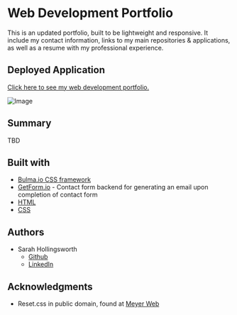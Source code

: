 # Web Development Portfolio
This is an updated portfolio, built to be lightweight and responsive. It include my contact information, links to my main repositories & applications, as well as a resume with my professional experience.

## Deployed Application
[Click here to see my web development portfolio.](https://sahhollingsworth.github.io/webdev-portfolio/ "link to web development portfolio web application")

![Image](TBD "screenshot of web development portfolio")

## Summary
TBD

## Built with
* [Bulma.io CSS framework](https://bulma.io/)
* [GetForm.io](https://docs.getform.io/) - Contact form backend for generating an email upon completion of contact form
* [HTML](https://developer.mozilla.org/en-US/docs/Web/HTML)
* [CSS](https://developer.mozilla.org/en-US/docs/Web/CSS)

## Authors
* Sarah Hollingsworth
  * [Github](https://github.com/sahhollingsworth)
  * [LinkedIn](https://www.linkedin.com/in/sarahhollingsworth/)

## Acknowledgments
* Reset.css in public domain, found at [Meyer Web](http://meyerweb.com/eric/tools/css/reset/)
